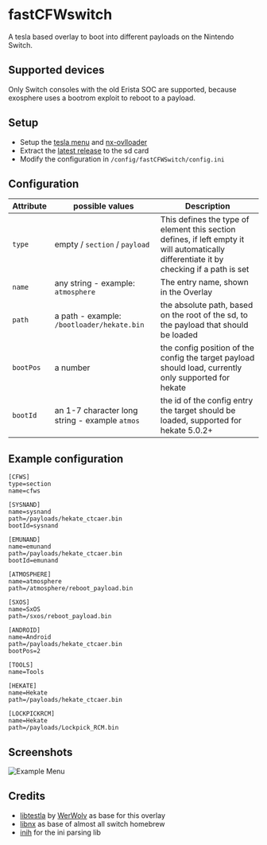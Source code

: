 # fastCFWswitch
A tesla based overlay to boot into different payloads on the Nintendo Switch.

## Supported devices
Only Switch consoles with the old Erista SOC are supported, because exosphere uses a bootrom exploit to reboot to a payload.

## Setup
* Setup the [tesla menu](https://github.com/WerWolv/Tesla-Menu) and [nx-ovlloader](https://github.com/WerWolv/ovl-sysmodules)
* Extract the [latest release](https://github.com/Hartie95/fastCFWswitch/releases/latest) to the sd card
* Modify the configuration in `/config/fastCFWSwitch/config.ini`

## Configuration

Attribute   | possible values                            | Description
----------- | ------------------------------------------ | ----------------
`type`      | empty / `section` / `payload`              | This defines the type of element this section defines, if left empty it will automatically differentiate it by checking if a path is set
`name`      | any string - example: `atmosphere`         | The entry name, shown in the Overlay
`path`      | a path - example: `/bootloader/hekate.bin` | the absolute path, based on the root of the sd, to the payload that should be loaded
`bootPos`   | a number                                   | the config position of the config the target payload should load, currently only supported for hekate
`bootId`    | an 1-7 character long string - example `atmos` | the id of the config entry the target should be loaded, supported for hekate 5.0.2+ 

## Example configuration
```
[CFWS]
type=section
name=cfws

[SYSNAND]
name=sysnand
path=/payloads/hekate_ctcaer.bin
bootId=sysnand

[EMUNAND]
name=emunand
path=/payloads/hekate_ctcaer.bin
bootId=emunand

[ATMOSPHERE]
name=atmosphere
path=/atmosphere/reboot_payload.bin

[SXOS]
name=SxOS
path=/sxos/reboot_payload.bin

[ANDROID]
name=Android
path=/payloads/hekate_ctcaer.bin
bootPos=2

[TOOLS]
name=Tools

[HEKATE]
name=Hekate
path=/payloads/hekate_ctcaer.bin

[LOCKPICKRCM]
name=Hekate
path=/payloads/Lockpick_RCM.bin

```

## Screenshots
![Example Menu](../master/media/exampleMenu.jpg?raw=true)


## Credits
* [libtestla](https://github.com/WerWolv/libtesla) by [WerWolv](https://github.com/WerWolv) as base for this overlay
* [libnx](https://github.com/switchbrew/libnx) as base of almost all switch homebrew
* [inih](https://github.com/benhoyt/inih) for the ini parsing lib
